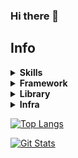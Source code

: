 ### Hi there 👋

## Info

<!--
</details>
<summary><b>Skills</b></summary>

</details>
 -->

<details>
<summary><b>Skills</b></summary>

![go](https://img.shields.io/badge/go-★★★-lightgrey?labelColor=3776AB&logo=go&style=for-the-badge&logoColor=white)
![ts](https://img.shields.io/badge/ts-★★★-lightgrey?labelColor=3178C6&logo=typescript&style=for-the-badge&logoColor=white)
![js](https://img.shields.io/badge/js-★★★-lightgrey?labelColor=F7DF1E&logo=JavaScript&style=for-the-badge&logoColor=black)
![php](https://img.shields.io/badge/php-★★★-lightgrey?labelColor=777BB4&logo=php&style=for-the-badge&logoColor=black)
![java](https://img.shields.io/badge/java-★★★-lightgrey?labelColor=F7DF1E&logo=java&style=for-the-badge&logoColor=black)

![mariaDB](https://img.shields.io/badge/MariaDB-★★★-lightgrey?labelColor=003545&logo=MariaDB&style=for-the-badge&logoColor=white)
![postgreSQL](https://img.shields.io/badge/PostgreSQL-★★★-lightgrey?labelColor=4169E1&logo=PostgreSQL&style=for-the-badge&logoColor=white)
![oracle](https://img.shields.io/badge/oracle-★★★-lightgrey?labelColor=F80000&logo=oracle&style=for-the-badge&logoColor=white)
![apachecassandra](https://img.shields.io/badge/apachecassandra-★☆☆-lightgrey?labelColor=1287B1&logo=apachecassandra&style=for-the-badge&logoColor=white)
![redis](https://img.shields.io/badge/redis-★☆☆-lightgrey?labelColor=DC382D&logo=redis&style=for-the-badge&logoColor=white)

![html](https://img.shields.io/badge/html-★★☆-lightgrey?labelColor=E34F26&logo=HTML5&style=for-the-badge&logoColor=white)
![css](https://img.shields.io/badge/css-★★☆-lightgrey?labelColor=1572B6&logo=CSS3&style=for-the-badge&logoColor=white)
![sass](https://img.shields.io/badge/sass-★☆☆-lightgrey?labelColor=CC6699&logo=sass&style=for-the-badge&logoColor=white)

</details>

<details>
<summary><b>Framework</b></summary>

[![gin](https://img.shields.io/badge/gin-★★★-lightgrey?labelColor=3776AB&logo=gin&style=for-the-badge&logoColor=white)](https://gin-gonic.com/)

![NestJS](https://img.shields.io/badge/NestJS-★★★-lightgrey?labelColor=E0234E&logo=nestjs&style=for-the-badge&logoColor=white)
![express](https://img.shields.io/badge/express-★★☆-lightgrey?labelColor=000000&logo=express&style=for-the-badge&logoColor=white)

![Next.js](https://img.shields.io/badge/Next.js-★★☆-lightgrey?labelColor=000000&logo=next.js&style=for-the-badge&logoColor=white)
![react](https://img.shields.io/badge/react-★★★-lightgrey?labelColor=61DAFB&logo=react&style=for-the-badge&logoColor=white)

![vue.js](https://img.shields.io/badge/vue.js-★★☆-lightgrey?labelColor=4FC08D&logo=vue.js&style=for-the-badge&logoColor=white)
![nuxt.js](https://img.shields.io/badge/nuxt.js-★★☆-lightgrey?labelColor=00DC82&logo=nuxt.js&style=for-the-badge&logoColor=white)

![laravel](https://img.shields.io/badge/laravel-★★☆-lightgrey?labelColor=FF2D20&logo=laravel&style=for-the-badge&logoColor=white)
![springboot](https://img.shields.io/badge/springboot-★★☆-lightgrey?labelColor=6DB33F&logo=springboot&style=for-the-badge&logoColor=white)

</details>

<details>
<summary><b>Library</b></summary>

![jwt](https://img.shields.io/badge/jwt-★★★-lightgrey?labelColor=000000&logo=jsonwebtokens&style=for-the-badge&logoColor=white)
![jquery](https://img.shields.io/badge/jquery-★★☆-lightgrey?labelColor=0769AD&logo=jquery&style=for-the-badge&logoColor=white)
![socket.io](https://img.shields.io/badge/socket.io-★★★-lightgrey?labelColor=010101&logo=socket.io&style=for-the-badge&logoColor=white)
![ffmpeg](https://img.shields.io/badge/ffmpeg-★★☆-lightgrey?labelColor=007808&logo=ffmpeg&style=for-the-badge&logoColor=white)

</details>

<details>
<summary><b>Infra</b></summary>

![apachetomcat](https://img.shields.io/badge/apachetomcat-★★☆-lightgrey?labelColor=F8DC75&logo=apachetomcat&style=for-the-badge&logoColor=white)
![nginx](https://img.shields.io/badge/nginx-★★☆-lightgrey?labelColor=009639&logo=nginx&style=for-the-badge&logoColor=white)

![docker](https://img.shields.io/badge/docker-★★☆-lightgrey?labelColor=2496ED&logo=docker&style=for-the-badge&logoColor=white)

![amazonaws](https://img.shields.io/badge/amazonaws-★★☆-lightgrey?labelColor=232F3E&logo=amazonaws&style=for-the-badge&logoColor=white)
![firebase](https://img.shields.io/badge/firebase-★☆☆-lightgrey?labelColor=FFCA28&logo=firebase&style=for-the-badge&logoColor=white)

![gitlab](https://img.shields.io/badge/gitlab-★★☆-lightgrey?labelColor=FC6D26&logo=gitlab&style=for-the-badge&logoColor=white)

</details>

[![Top Langs](https://github-readme-stats.vercel.app/api/top-langs/?username=Ko-TTae&layout=compact&exclude_repo=github-slideshow,MPAndroidChart,github-upload)](https://github.com/anuraghazra/github-readme-stats,developer-roadmap,golang-tinode-chat)

[![Git Stats](https://github-readme-stats-two-mauve-50.vercel.app/api?username=Ko-TTae&layout=compact&exclude_repo=github-slideshow,MPAndroidChart,github-upload)](https://github.com/anuraghazra/github-readme-stats?tab=readme-ov-file#deploy-on-your-own)

<!--
**Ko-TTae/Ko-TTae** is a ✨ _special_ ✨ repository because its `README.md` (this file) appears on your GitHub profile.

Here are some ideas to get you started:

- 🔭 I’m currently working on ...
- 🌱 I’m currently learning ...
- 👯 I’m looking to collaborate on ...
- 🤔 I’m looking for help with ...
- 💬 Ask me about ...
- 📫 How to reach me: ...
- 😄 Pronouns: ...
- ⚡ Fun fact: ...
-->
